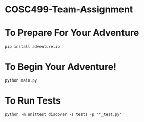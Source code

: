 # COSC499-Team-Assignment

# To Prepare For Your Adventure
```
pip install adventurelib
```

# To Begin Your Adventure!
```
python main.py
```

# To Run Tests
```
python -m unittest discover -s tests -p '*_test.py'
```